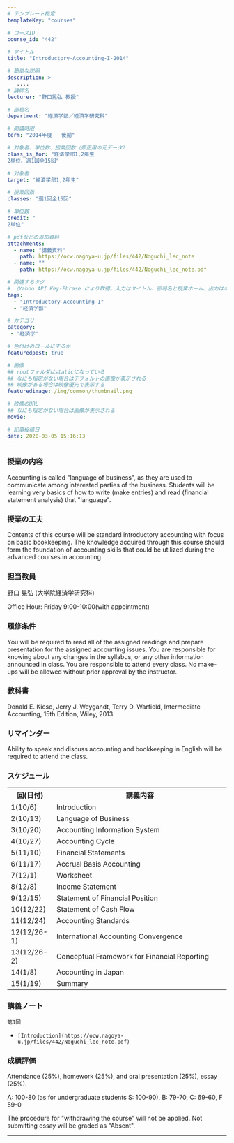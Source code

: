 ```yaml
---
# テンプレート指定
templateKey: "courses"

# コースID
course_id: "442"

# タイトル
title: "Introductory-Accounting-I-2014"

# 簡単な説明
description: >-
   ....
# 講師名
lecturer: "野口晃弘 教授"

# 部局名
department: "経済学部／経済学研究科"

# 開講時限
term: "2014年度	後期"

# 対象者、単位数、授業回数（修正用の元データ）
class_is_for: "経済学部1,2年生
2単位、週1回全15回"

# 対象者
target: "経済学部1,2年生"

# 授業回数
classes: "週1回全15回"

# 単位数
credit: "
2単位"

# pdfなどの追加資料
attachments:
  - name: "講義資料" 
    path: https://ocw.nagoya-u.jp/files/442/Noguchi_lec_note
  - name: "" 
    path: https://ocw.nagoya-u.jp/files/442/Noguchi_lec_note.pdf

# 関連するタグ
# （Yahoo API Key-Phrase により取得。入力はタイトル、部局名と授業ホーム、出力はキーフレーズ（tags））
tags:
  - "Introductory-Accounting-I"
  - "経済学部"

# カテゴリ
category:
 - "経済学"

# 色付けのロールにするか
featuredpost: true

# 画像
## rootフォルダはstaticになっている
## なにも指定がない場合はデフォルトの画像が表示される
## 映像がある場合は映像優先で表示する
featuredimage: /img/common/thumbnail.png

# 映像のURL
## なにも指定がない場合は画像が表示される
movie: 

# 記事投稿日
date: 2020-03-05 15:16:13
---
```


### 授業の内容

Accounting is called "language of business", as they are used to communicate among interested parties of the business. Students will be learning very basics of how to write (make entries) and read (financial statement analysis) that "language".


### 授業の工夫

Contents of this course will be standard introductory accounting with focus on basic bookkeeping. The knowledge acquired through this course should form the foundation of accounting skills that could be utilized during the advanced courses in accounting.





### 担当教員

野口 晃弘 (大学院経済学研究科) 

Office Hour: Friday 9:00-10:00(with appointment)

### 履修条件

You will be required to read all of the assigned readings and prepare presentation for the assigned accounting issues. You are responsible for knowing about any changes in the syllabus, or any other information announced in class. You are responsible to attend every class. No make-ups will be allowed without prior approval by the instructor. 

### 教科書

Donald E. Kieso, Jerry J. Weygandt, Terry D. Warfield, Intermediate Accounting, 15th Edition, Wiley, 2013. 

### リマインダー

Ability to speak and discuss accounting and bookkeeping in English will be required to attend the class.


<h3>スケジュール</h3>
<table class="basic" width="525">
<tr>
<th width="90" class="center">回(日付)</th>
<th width="435" class="center">講義内容</th>
</tr>

<tr>
<td width="90" class="center">1(10/6)</td>
<td width="435">Introduction</td>
</tr>

<tr>
<td width="90" class="center">2(10/13)</td>
<td width="435">Language of Business</td>
</tr>

<tr>
<td width="90" class="center">3(10/20)</td>
<td width="435">Accounting Information System</td>
</tr>

<tr>
<td width="90" class="center">4(10/27)</td>
<td width="435">Accounting Cycle</td>
</tr>

<tr>
<td width="90" class="center">5(11/10)</td>
<td width="435">Financial Statements</td>
</tr>

<tr>
<td width="90" class="center">6(11/17)</td>
<td width="435">Accrual Basis Accounting</td>
</tr>

<tr>
<td width="90" class="center">7(12/1)</td>
<td width="435">Worksheet</td>
</tr>

<tr>
<td width="90" class="center">8(12/8)</td>
<td width="435">Income Statement</td>
</tr>

<tr>
<td width="90" class="center">9(12/15)</td>
<td width="435">Statement of Financial Position</td>
</tr>

<tr>
<td width="90" class="center">10(12/22)</td>
<td width="435">Statement of Cash Flow</td>
</tr>

<tr>
<td width="90" class="center">11(12/24)</td>
<td width="435">Accounting Standards</td>
</tr>

<tr>
<td width="90" class="center">12(12/26-1)</td>
<td width="435">International Accounting Convergence</td>
</tr>

<tr>
<td width="90" class="center">13(12/26-2)</td>
<td width="435">Conceptual Framework for Financial Reporting</td>
</tr>

<tr>
<td width="90" class="center">14(1/8)</td>
<td width="435">Accounting in Japan</td>
</tr>

<tr>
<td width="90" class="center">15(1/19)</td>
<td width="435">Summary</td>
</tr>

</table>


### 講義ノート


  
    第1回
  
  
  -     [Introduction](https://ocw.nagoya-u.jp/files/442/Noguchi_lec_note.pdf) 






### 成績評価

Attendance (25%), homework (25%), and oral presentation (25%), essay (25%).

A: 100-80 (as for undergraduate students S: 100-90), B: 79-70, C: 69-60, F 59-0

The procedure for "withdrawing the course" will not be applied. Not submitting essay will be graded as "Absent".





-----
